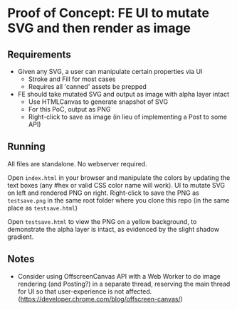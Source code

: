 # Proof of Concept: FE UI to mutate SVG and then render as image 

## Requirements

- Given any SVG, a user can manipulate certain properties via UI
    - Stroke and Fill for most cases
    - Requires all 'canned' assets be prepped
- FE should take mutated SVG and output as image with alpha layer intact
    - Use HTMLCanvas to generate snapshot of SVG
    - For this PoC, output as PNG
    - Right-click to save as image (in lieu of implementing a Post to some API)

## Running

All files are standalone.  No webserver required.

Open `index.html` in your browser and manipulate the colors by updating the text boxes (any #hex or valid CSS color name will work).  UI to mutate SVG on left and rendered PNG on right.  Right-click to save the PNG as `testsave.png` in the same root folder where you clone this repo (in the same place as `testsave.html`)

Open `testsave.html` to view the PNG on a yellow background, to demonstrate the alpha layer is intact, as evidenced by the slight shadow gradient.

## Notes
- Consider using OffscreenCanvas API with a Web Worker to do image rendering (and Posting?) in a separate thread, reserving the main thread for UI so that  user-experience is not affected. (https://developer.chrome.com/blog/offscreen-canvas/)
